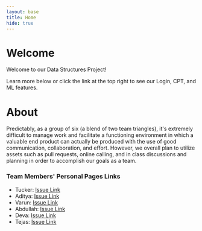 ```yaml
---
layout: base
title: Home
hide: true
---
```


# Welcome

Welcome to our Data Structures Project!

Learn more below or click the link at the top right to see our Login, CPT, and ML features.

# About

Predictably, as a group of six (a blend of two team triangles), it's extremely difficult to manage work and facilitate a functioning environment in which a valuable end product can actually be produced with the use of good communication, collaboration, and effort. However, we overall plan to utilize assets such as pull requests, online calling, and in class discussions and planning in order to accomplish our goals as a team.

### Team Members' Personal Pages Links

- Tucker: [Issue Link](https://github.com/tuckergol/student2/issues/23)
- Aditya: [Issue Link]()
- Varun: [Issue Link](https://github.com/varunm532/varun2/issues/21)
- Abdullah: [Issue Link]()
- Deva: [Issue Link]()
- Tejas: [Issue Link]()